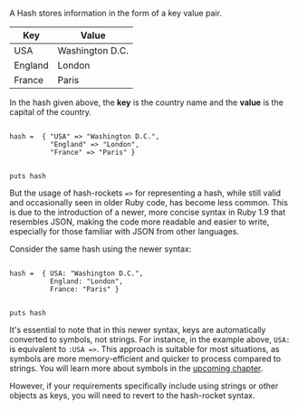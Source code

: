 A Hash stores information
in the form of a key value pair.

|Key     |Value           |
|--|--|
|USA     |Washington D.C. |
|England |London          |
|France  |Paris           |

In the hash given above,
the **key** is the country name
and the **value** is the
capital of the country.

<codeblock language="ruby" type="lesson">
<code>
hash =  { "USA" => "Washington D.C.",
          "England" => "London",
          "France" => "Paris" }

puts hash
</code>
</codeblock>

But the usage of hash-rockets `=>` for representing a hash, while still valid and occasionally seen in older Ruby code, has become less common. This is due to the introduction of a newer, more concise syntax in Ruby 1.9 that resembles JSON, making the code more readable and easier to write, especially for those familiar with JSON from other languages.

Consider the same hash using the newer syntax:

<codeblock language="ruby" type="lesson">
<code>
hash =  { USA: "Washington D.C.",
          England: "London",
          France: "Paris" }

puts hash
</code>
</codeblock>

It's essential to note that in this newer syntax, keys are automatically converted to symbols, not strings. For instance, in the example above, `USA:` is equivalent to `:USA =>`. This approach is suitable for most situations, as symbols are more memory-efficient and quicker to process compared to strings. You will learn more about symbols in the [upcoming chapter](https://courses.bigbinaryacademy.com/learn-ruby/symbol/what-is-symbol/).

However, if your requirements specifically include using strings or other objects as keys, you will need to revert to the hash-rocket syntax.
